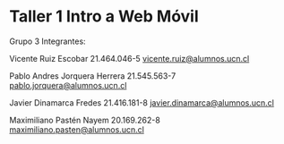 # Taller 1 Intro a Web Móvil
Grupo 3
Integrantes:

Vicente Ruiz Escobar 
21.464.046-5
vicente.ruiz@alumnos.ucn.cl

Pablo Andres Jorquera Herrera 
21.545.563-7
pablo.jorquera@alumnos.ucn.cl

Javier Dinamarca Fredes 
21.416.181-8
javier.dinamarca@alumnos.ucn.cl	

Maximiliano Pastén Nayem
20.169.262-8
maximiliano.pasten@alumnos.ucn.cl
